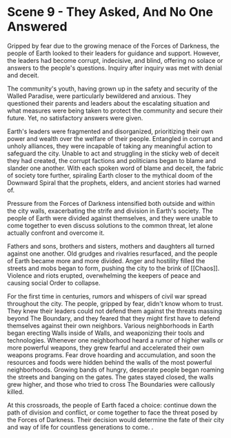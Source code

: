 # Scene 9 - They Asked, And No One Answered

Gripped by fear due to the growing menace of the Forces of Darkness, the people of Earth looked to their leaders for guidance and support. However, the leaders had become corrupt, indecisive, and blind, offering no solace or answers to the people's questions. Inquiry after inquiry was met with denial and deceit. 

The community's youth, having grown up in the safety and security of the Walled Paradise, were particularly bewildered and anxious. They questioned their parents and leaders about the escalating situation and what measures were being taken to protect the community and secure their future. Yet, no satisfactory answers were given.

Earth's leaders were fragmented and disorganized, prioritizing their own power and wealth over the welfare of their people. Entangled in corrupt and unholy alliances, they were incapable of taking any meaningful action to safeguard the city. Unable to act and struggling in the sticky web of deceit they had created, the corrupt factions and politicians began to blame and slander one another. With each spoken word of blame and deceit, the fabric of society tore further, spiraling Earth closer to the mythical doom of the Downward Spiral that the prophets, elders, and ancient stories had warned of.

Pressure from the Forces of Darkness intensified both outside and within the city walls, exacerbating the strife and division in Earth's society. The people of Earth were divided against themselves, and they were unable to come together to even discuss solutions to the common threat, let alone actually confront and overcome it. 

Fathers and sons, brothers and sisters, mothers and daughters all turned against one another. Old grudges and rivalries resurfaced, and the people of Earth became more and more divided. Anger and hostility filled the streets and mobs began to form, pushing the city to the brink of [[Chaos]]. Violence and riots erupted, overwhelming the keepers of peace and causing social Order to collapse.

For the first time in centuries, rumors and whispers of civil war spread throughout the city. The people, gripped by fear, didn't know whom to trust. They knew their leaders could not defend them against the threats massing beyond The Boundary, and they feared that they might first have to defend themselves against their own neighbors. Various neighborhoods in Earth began erecting Walls inside of Walls, and weaponizing their tools and technologies. Whenever one neighborhood heard a rumor of higher walls or more powerful weapons, they grew fearful and accelerated their own weapons programs. Fear drove hoarding and accumulation, and soon the resources and foods were hidden behind the walls of the most powerful neighborhoods. Growing bands of hungry, desperate people began roaming the streets and banging on the gates. The gates stayed closed, the walls grew higher, and those who tried to cross The Boundaries were callously killed. 

At this crossroads, the people of Earth faced a choice: continue down the path of division and conflict, or come together to face the threat posed by the Forces of Darkness. Their decision would determine the fate of their city and way of life for countless generations to come. .